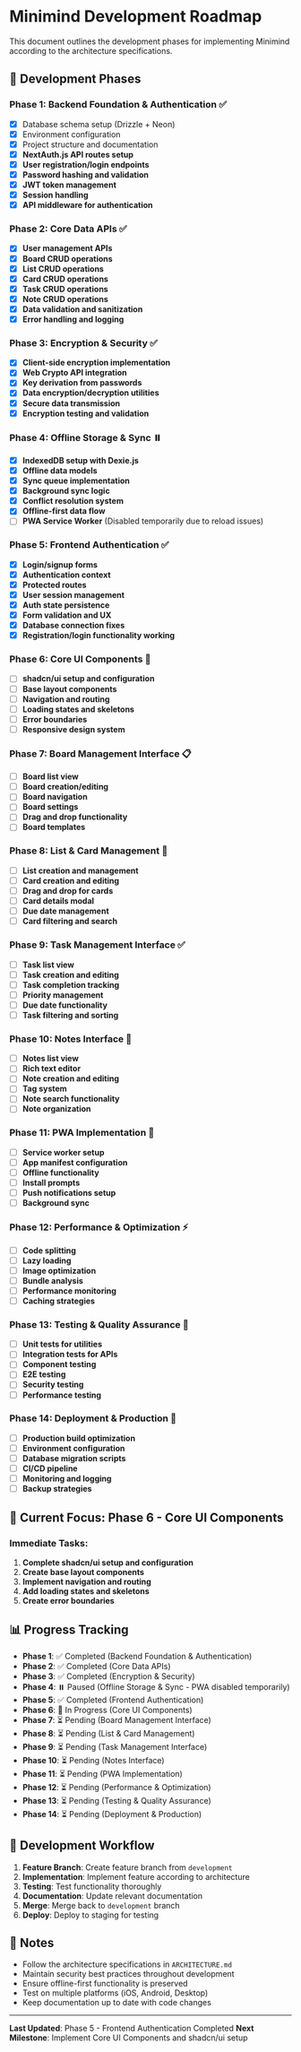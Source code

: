 # Minimind Development Roadmap

This document outlines the development phases for implementing Minimind according to the architecture specifications.

## 🎯 Development Phases

### **Phase 1: Backend Foundation & Authentication** ✅
- [x] Database schema setup (Drizzle + Neon)
- [x] Environment configuration
- [x] Project structure and documentation
- [x] **NextAuth.js API routes setup**
- [x] **User registration/login endpoints**
- [x] **Password hashing and validation**
- [x] **JWT token management**
- [x] **Session handling**
- [x] **API middleware for authentication**

### **Phase 2: Core Data APIs** ✅
- [x] **User management APIs**
- [x] **Board CRUD operations**
- [x] **List CRUD operations** 
- [x] **Card CRUD operations**
- [x] **Task CRUD operations**
- [x] **Note CRUD operations**
- [x] **Data validation and sanitization**
- [x] **Error handling and logging**

### **Phase 3: Encryption & Security** ✅
- [x] **Client-side encryption implementation**
- [x] **Web Crypto API integration**
- [x] **Key derivation from passwords**
- [x] **Data encryption/decryption utilities**
- [x] **Secure data transmission**
- [x] **Encryption testing and validation**

### **Phase 4: Offline Storage & Sync** ⏸️
- [x] **IndexedDB setup with Dexie.js**
- [x] **Offline data models**
- [x] **Sync queue implementation**
- [x] **Background sync logic**
- [x] **Conflict resolution system**
- [x] **Offline-first data flow**
- [ ] **PWA Service Worker** (Disabled temporarily due to reload issues)

### **Phase 5: Frontend Authentication** ✅
- [x] **Login/signup forms**
- [x] **Authentication context**
- [x] **Protected routes**
- [x] **User session management**
- [x] **Auth state persistence**
- [x] **Form validation and UX**
- [x] **Database connection fixes**
- [x] **Registration/login functionality working**

### **Phase 6: Core UI Components** 🧩
- [ ] **shadcn/ui setup and configuration**
- [ ] **Base layout components**
- [ ] **Navigation and routing**
- [ ] **Loading states and skeletons**
- [ ] **Error boundaries**
- [ ] **Responsive design system**

### **Phase 7: Board Management Interface** 📋
- [ ] **Board list view**
- [ ] **Board creation/editing**
- [ ] **Board navigation**
- [ ] **Board settings**
- [ ] **Drag and drop functionality**
- [ ] **Board templates**

### **Phase 8: List & Card Management** 📝
- [ ] **List creation and management**
- [ ] **Card creation and editing**
- [ ] **Drag and drop for cards**
- [ ] **Card details modal**
- [ ] **Due date management**
- [ ] **Card filtering and search**

### **Phase 9: Task Management Interface** ✅
- [ ] **Task list view**
- [ ] **Task creation and editing**
- [ ] **Task completion tracking**
- [ ] **Priority management**
- [ ] **Due date functionality**
- [ ] **Task filtering and sorting**

### **Phase 10: Notes Interface** 📄
- [ ] **Notes list view**
- [ ] **Rich text editor**
- [ ] **Note creation and editing**
- [ ] **Tag system**
- [ ] **Note search functionality**
- [ ] **Note organization**

### **Phase 11: PWA Implementation** 📱
- [ ] **Service worker setup**
- [ ] **App manifest configuration**
- [ ] **Offline functionality**
- [ ] **Install prompts**
- [ ] **Push notifications setup**
- [ ] **Background sync**

### **Phase 12: Performance & Optimization** ⚡
- [ ] **Code splitting**
- [ ] **Lazy loading**
- [ ] **Image optimization**
- [ ] **Bundle analysis**
- [ ] **Performance monitoring**
- [ ] **Caching strategies**

### **Phase 13: Testing & Quality Assurance** 🧪
- [ ] **Unit tests for utilities**
- [ ] **Integration tests for APIs**
- [ ] **Component testing**
- [ ] **E2E testing**
- [ ] **Security testing**
- [ ] **Performance testing**

### **Phase 14: Deployment & Production** 🚀
- [ ] **Production build optimization**
- [ ] **Environment configuration**
- [ ] **Database migration scripts**
- [ ] **CI/CD pipeline**
- [ ] **Monitoring and logging**
- [ ] **Backup strategies**

## 🎯 Current Focus: Phase 6 - Core UI Components

### Immediate Tasks:
1. **Complete shadcn/ui setup and configuration**
2. **Create base layout components**
3. **Implement navigation and routing**
4. **Add loading states and skeletons**
5. **Create error boundaries**

## 📊 Progress Tracking

- **Phase 1**: ✅ Completed (Backend Foundation & Authentication)
- **Phase 2**: ✅ Completed (Core Data APIs)
- **Phase 3**: ✅ Completed (Encryption & Security)
- **Phase 4**: ⏸️ Paused (Offline Storage & Sync - PWA disabled temporarily)
- **Phase 5**: ✅ Completed (Frontend Authentication)
- **Phase 6**: 🧩 In Progress (Core UI Components)
- **Phase 7**: ⏳ Pending (Board Management Interface)
- **Phase 8**: ⏳ Pending (List & Card Management)
- **Phase 9**: ⏳ Pending (Task Management Interface)
- **Phase 10**: ⏳ Pending (Notes Interface)
- **Phase 11**: ⏳ Pending (PWA Implementation)
- **Phase 12**: ⏳ Pending (Performance & Optimization)
- **Phase 13**: ⏳ Pending (Testing & Quality Assurance)
- **Phase 14**: ⏳ Pending (Deployment & Production)

## 🔄 Development Workflow

1. **Feature Branch**: Create feature branch from `development`
2. **Implementation**: Implement feature according to architecture
3. **Testing**: Test functionality thoroughly
4. **Documentation**: Update relevant documentation
5. **Merge**: Merge back to `development` branch
6. **Deploy**: Deploy to staging for testing

## 📝 Notes

- Follow the architecture specifications in `ARCHITECTURE.md`
- Maintain security best practices throughout development
- Ensure offline-first functionality is preserved
- Test on multiple platforms (iOS, Android, Desktop)
- Keep documentation up to date with code changes

---

**Last Updated**: Phase 5 - Frontend Authentication Completed
**Next Milestone**: Implement Core UI Components and shadcn/ui setup
